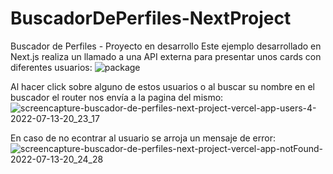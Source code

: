 # BuscadorDePerfiles-NextProject
Buscador de Perfiles - Proyecto en desarrollo
Este ejemplo desarrollado en Next.js realiza un llamado a una API externa para presentar unos cards con diferentes usuarios:
![package](https://user-images.githubusercontent.com/84106998/178853192-f01a183e-1226-40de-82d8-5f758dcfee0f.jpeg)

Al hacer click sobre alguno de estos usuarios o al buscar su nombre en el buscador el router nos envía a la pagina del mismo:
![screencapture-buscador-de-perfiles-next-project-vercel-app-users-4-2022-07-13-20_23_17](https://user-images.githubusercontent.com/84106998/178853388-eb580389-844a-40f7-a70f-ecbb5adababc.jpeg)

En caso de no econtrar al usuario se arroja un mensaje de error:
![screencapture-buscador-de-perfiles-next-project-vercel-app-notFound-2022-07-13-20_24_28](https://user-images.githubusercontent.com/84106998/178853506-8c0b8984-e9c1-4b26-be5d-4e9fdcd3402a.jpeg)
